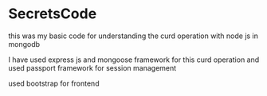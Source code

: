 # SecretsCode
this was my basic code for understanding the curd operation with node js in mongodb

I have used express js and mongoose framework for this curd operation
and used passport framework for session management

used bootstrap for frontend

